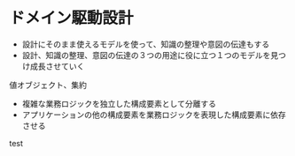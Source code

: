 # ドメイン駆動設計

- 設計にそのまま使えるモデルを使って、知識の整理や意図の伝達もする
- 設計、知識の整理、意図の伝達の３つの用途に役に立つ１つのモデルを見つけ成長させていく

値オブジェクト、集約

- 複雑な業務ロジックを独立した構成要素として分離する
- アプリケーションの他の構成要素を業務ロジックを表現した構成要素に依存させる

test